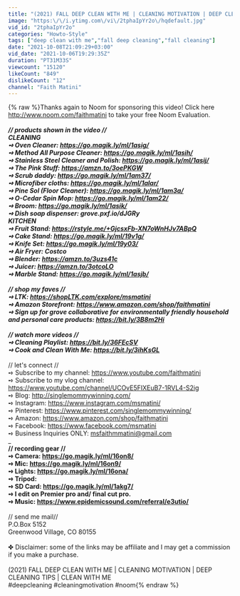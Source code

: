 ```yaml
---
title: "(2021) FALL DEEP CLEAN WITH ME | CLEANING MOTIVATION | DEEP CLEANING TIPS | CLEAN WITH ME"
image: "https:\/\/i.ytimg.com\/vi\/2tphaIpYr2o\/hqdefault.jpg"
vid_id: "2tphaIpYr2o"
categories: "Howto-Style"
tags: ["deep clean with me","fall deep cleaning","fall cleaning"]
date: "2021-10-08T21:09:29+03:00"
vid_date: "2021-10-06T19:29:35Z"
duration: "PT31M33S"
viewcount: "15120"
likeCount: "849"
dislikeCount: "12"
channel: "Faith Matini"
---
```

{% raw %}Thanks again to Noom for sponsoring this video! Click here <a rel="nofollow" target="blank" href="http://www.noom.com/faithmatini">http://www.noom.com/faithmatini</a> to take your free Noom Evaluation.<br />___<br />// products shown in the video //<br />CLEANING<br />➺ Oven Cleaner: <a rel="nofollow" target="blank" href="https://go.magik.ly/ml/1asig/">https://go.magik.ly/ml/1asig/</a><br />➺ Method All Purpose Cleaner: <a rel="nofollow" target="blank" href="https://go.magik.ly/ml/1asih/">https://go.magik.ly/ml/1asih/</a><br />➺ Stainless Steel Cleaner and Polish: <a rel="nofollow" target="blank" href="https://go.magik.ly/ml/1asij/">https://go.magik.ly/ml/1asij/</a><br />➺ The Pink Stuff: <a rel="nofollow" target="blank" href="https://amzn.to/3oePKGW">https://amzn.to/3oePKGW</a><br />➺ Scrub daddy: <a rel="nofollow" target="blank" href="https://go.magik.ly/ml/1am37/">https://go.magik.ly/ml/1am37/</a><br />➺ Microfiber cloths: <a rel="nofollow" target="blank" href="https://go.magik.ly/ml/1alar/">https://go.magik.ly/ml/1alar/</a><br />➺ Pine Sol (Floor Cleaner): <a rel="nofollow" target="blank" href="https://go.magik.ly/ml/1am3a/">https://go.magik.ly/ml/1am3a/</a><br />➺ O-Cedar Spin Mop: <a rel="nofollow" target="blank" href="https://go.magik.ly/ml/1am22/">https://go.magik.ly/ml/1am22/</a><br />➺ Broom: <a rel="nofollow" target="blank" href="https://go.magik.ly/ml/1asik/">https://go.magik.ly/ml/1asik/</a><br />➺ Dish soap dispenser: grove.pxf.io/dJGRy<br />KITCHEN<br />➺ Fruit Stand: <a rel="nofollow" target="blank" href="https://rstyle.me/+GjcsxFb-XN7oWnHJv7ABpQ">https://rstyle.me/+GjcsxFb-XN7oWnHJv7ABpQ</a><br />➺ Cake Stand: <a rel="nofollow" target="blank" href="https://go.magik.ly/ml/19v1g/">https://go.magik.ly/ml/19v1g/</a><br />➺ Knife Set: <a rel="nofollow" target="blank" href="https://go.magik.ly/ml/19y03/">https://go.magik.ly/ml/19y03/</a><br />➺ Air Fryer: Costco<br />➺ Blender: <a rel="nofollow" target="blank" href="https://amzn.to/3uzs41c">https://amzn.to/3uzs41c</a><br />➺ Juicer: <a rel="nofollow" target="blank" href="https://amzn.to/3otcoLO">https://amzn.to/3otcoLO</a><br />➺ Marble Stand: <a rel="nofollow" target="blank" href="https://go.magik.ly/ml/1asjb/">https://go.magik.ly/ml/1asjb/</a><br /><br />// shop my faves //<br />➺ LTK: <a rel="nofollow" target="blank" href="https://shopLTK.com/explore/msmatini">https://shopLTK.com/explore/msmatini</a><br />➺ Amazon Storefront: <a rel="nofollow" target="blank" href="https://www.amazon.com/shop/faithmatini">https://www.amazon.com/shop/faithmatini</a><br />➺ Sign up for grove collaborative for environmentally friendly household and personal care products: <a rel="nofollow" target="blank" href="https://bit.ly/3B8m2Hi">https://bit.ly/3B8m2Hi</a> <br /><br />// watch more videos //<br />➺ Cleaning Playlist: <a rel="nofollow" target="blank" href="https://bit.ly/36FEcSV">https://bit.ly/36FEcSV</a><br />➺ Cook and Clean With Me: <a rel="nofollow" target="blank" href="https://bit.ly/3ihKsGL">https://bit.ly/3ihKsGL</a><br />___<br />// let's connect //<br />➺ Subscribe to my channel: <a rel="nofollow" target="blank" href="https://www.youtube.com/faithmatini">https://www.youtube.com/faithmatini</a> <br />➺ Subscribe to my vlog channel: <a rel="nofollow" target="blank" href="https://www.youtube.com/channel/UCOvE5FIXEuB7-1RVL4-S2ig">https://www.youtube.com/channel/UCOvE5FIXEuB7-1RVL4-S2ig</a><br />➺ Blog: <a rel="nofollow" target="blank" href="http://singlemommywinning.com/">http://singlemommywinning.com/</a><br />➺ Instagram: <a rel="nofollow" target="blank" href="https://www.instagram.com/msmatini/">https://www.instagram.com/msmatini/</a> <br />➺ Pinterest: <a rel="nofollow" target="blank" href="https://www.pinterest.com/singlemommywinning/">https://www.pinterest.com/singlemommywinning/</a> <br />➺ Amazon: <a rel="nofollow" target="blank" href="https://www.amazon.com/shop/faithmatini">https://www.amazon.com/shop/faithmatini</a><br />➺ Facebook: <a rel="nofollow" target="blank" href="https://www.facebook.com/msmatini">https://www.facebook.com/msmatini</a><br />➺ Business Inquiries ONLY: msfaithmmatini@gmail.com<br />___<br />// recording gear //<br />➺ Camera: <a rel="nofollow" target="blank" href="https://go.magik.ly/ml/16on8/">https://go.magik.ly/ml/16on8/</a><br />➺ Mic: <a rel="nofollow" target="blank" href="https://go.magik.ly/ml/16on9/">https://go.magik.ly/ml/16on9/</a><br />➺ Lights: <a rel="nofollow" target="blank" href="https://go.magik.ly/ml/16ona/">https://go.magik.ly/ml/16ona/</a><br />➺ Tripod: <br />➺ SD Card: <a rel="nofollow" target="blank" href="https://go.magik.ly/ml/1akg7/">https://go.magik.ly/ml/1akg7/</a><br />➺ I edit on Premier pro and/ final cut pro. <br />➺ Music: <a rel="nofollow" target="blank" href="https://www.epidemicsound.com/referral/e3utio/">https://www.epidemicsound.com/referral/e3utio/</a><br />__<br />// send me mail//<br />P.O.Box 5152<br />Greenwood Village, CO 80155<br /><br />✤ Disclaimer: some of the links may be affiliate and I may get a commission if you make a purchase.<br /><br />(2021) FALL DEEP CLEAN WITH ME | CLEANING MOTIVATION | DEEP CLEANING TIPS | CLEAN WITH ME <br />#deepcleaning #cleaningmotivation #noom{% endraw %}
